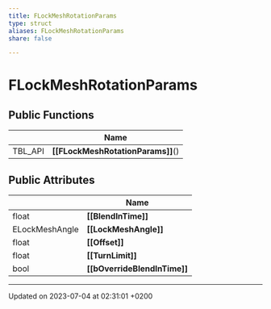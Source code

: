 ```yaml
---
title: FLockMeshRotationParams
type: struct
aliases: FLockMeshRotationParams
share: false

---
```


# FLockMeshRotationParams





## Public Functions

|                | Name           |
| -------------- | -------------- |
| TBL_API | **[[FLockMeshRotationParams]]**() |

## Public Attributes

|                | Name           |
| -------------- | -------------- |
| float | **[[BlendInTime]]**  |
| ELockMeshAngle | **[[LockMeshAngle]]**  |
| float | **[[Offset]]**  |
| float | **[[TurnLimit]]**  |
| bool | **[[bOverrideBlendInTime]]**  |

-------------------------------

Updated on 2023-07-04 at 02:31:01 +0200